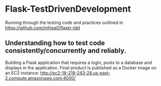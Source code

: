 # Flask-TestDrivenDevelopment

Running through the testing code and practices outlined in https://github.com/mjhea0/flaskr-tdd

Understanding how to test code consistently/concurrently and reliably.
-------

Building a Flask application that requires a login, posts to a database and displays in the application. 
Final product is published as a Docker image on an EC2 instance: http://ec2-18-218-243-28.us-east-2.compute.amazonaws.com:4000/
